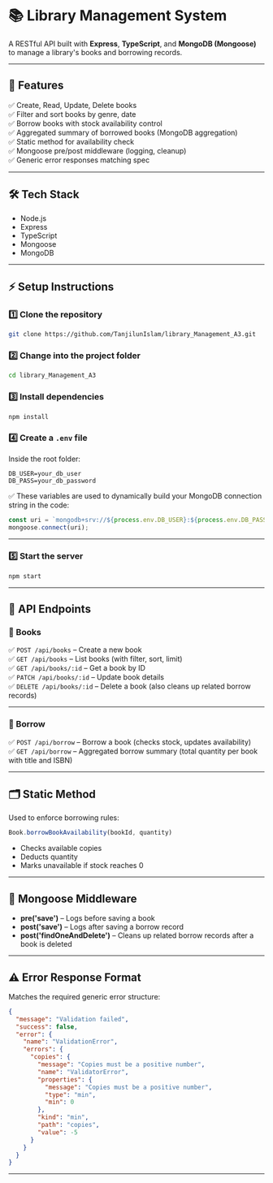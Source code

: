 
# 📚 Library Management System

A RESTful API built with **Express**, **TypeScript**, and **MongoDB (Mongoose)** to manage a library's books and borrowing records.

---

## 🚀 Features

✅ Create, Read, Update, Delete books  
✅ Filter and sort books by genre, date  
✅ Borrow books with stock availability control  
✅ Aggregated summary of borrowed books (MongoDB aggregation)  
✅ Static method for availability check  
✅ Mongoose pre/post middleware (logging, cleanup)  
✅ Generic error responses matching spec

---

## 🛠️ Tech Stack

- Node.js
- Express
- TypeScript
- Mongoose
- MongoDB

---

## ⚡ Setup Instructions

### 1️⃣ Clone the repository

```bash
git clone https://github.com/TanjilunIslam/library_Management_A3.git
```

### 2️⃣ Change into the project folder

```bash
cd library_Management_A3
```

### 3️⃣ Install dependencies

```bash
npm install
```

### 4️⃣ Create a `.env` file

Inside the root folder:

```env
DB_USER=your_db_user
DB_PASS=your_db_password
```

✅ These variables are used to dynamically build your MongoDB connection string in the code:

```ts
const uri = `mongodb+srv://${process.env.DB_USER}:${process.env.DB_PASS}@cluster.mongodb.net/?retryWrites=true&w=majority`;
mongoose.connect(uri);
```

---

### 5️⃣ Start the server

```bash
npm start
```

---

## 📌 API Endpoints

### 📘 Books

✅ `POST /api/books` – Create a new book  
✅ `GET /api/books` – List books (with filter, sort, limit)  
✅ `GET /api/books/:id` – Get a book by ID  
✅ `PATCH /api/books/:id` – Update book details  
✅ `DELETE /api/books/:id` – Delete a book (also cleans up related borrow records)

---

### 📖 Borrow

✅ `POST /api/borrow` – Borrow a book (checks stock, updates availability)  
✅ `GET /api/borrow` – Aggregated borrow summary (total quantity per book with title and ISBN)

---

## 🗂️ Static Method

Used to enforce borrowing rules:

```ts
Book.borrowBookAvailability(bookId, quantity)
```
- Checks available copies
- Deducts quantity
- Marks unavailable if stock reaches 0

---

## 🔄 Mongoose Middleware

- **pre('save')** – Logs before saving a book  
- **post('save')** – Logs after saving a borrow record  
- **post('findOneAndDelete')** – Cleans up related borrow records after a book is deleted

---

## ⚠️ Error Response Format

Matches the required generic error structure:

```json
{
  "message": "Validation failed",
  "success": false,
  "error": {
    "name": "ValidationError",
    "errors": {
      "copies": {
        "message": "Copies must be a positive number",
        "name": "ValidatorError",
        "properties": {
          "message": "Copies must be a positive number",
          "type": "min",
          "min": 0
        },
        "kind": "min",
        "path": "copies",
        "value": -5
      }
    }
  }
}
```

---
